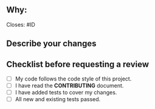 ## Why:

Closes: #ID

## Describe your changes

## Checklist before requesting a review

- [ ] My code follows the code style of this project.
- [ ] I have read the **CONTRIBUTING** document.
- [ ] I have added tests to cover my changes.
- [ ] All new and existing tests passed.
